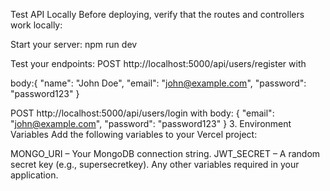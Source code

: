 Test API Locally
Before deploying, verify that the routes and controllers work locally:

Start your server: npm run dev

Test your endpoints: 
POST http://localhost:5000/api/users/register with 

body:{
  "name": "John Doe",
  "email": "john@example.com",
  "password": "password123"
}

POST http://localhost:5000/api/users/login with body:
{
  "email": "john@example.com",
  "password": "password123"
}
3. Environment Variables
Add the following variables to your Vercel project:

MONGO_URI – Your MongoDB connection string.
JWT_SECRET – A random secret key (e.g., supersecretkey).
Any other variables required in your application.
